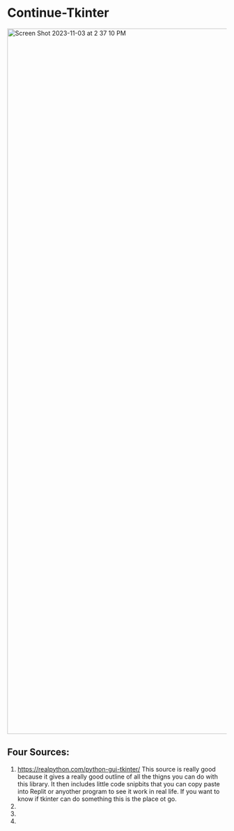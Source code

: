 # Continue-Tkinter
<img width="1615" alt="Screen Shot 2023-11-03 at 2 37 10 PM" src="https://github.com/tej-aliota/Continue-Tkinter/assets/142935901/3de831dc-889f-4825-82dd-37d6d664e9fd">


## Four Sources:

1. https://realpython.com/python-gui-tkinter/
This source is really good because it gives a really good outline of all the thigns you can do with this library. It then includes little code snipbits that you can copy paste into Replit or anyother program to see it work in real life. If you want to know if tkinter can do something this is the place ot go.
2. 
3. 
4. 
